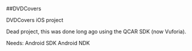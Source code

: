 ##DVDCovers

DVDCovers iOS project

Dead project, this was done long ago using the QCAR SDK (now Vuforia). 

Needs:
Android SDK
Android NDK
